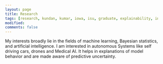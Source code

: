 ```yaml
---
layout: page
title: Research
tags: [research, kundan, kumar, iowa, isu, graduate, explainability, interpretability, explainable AI]
modified:
comments: false
---
```


My interests broadly lie in the fields of machine learning, Bayesian statistics, and artificial intelligence.
I am interested in autonomous Systems like self driving cars, drones and Medical AI. It helps in explanations of model behavior and are made aware of predictive uncertainty.
